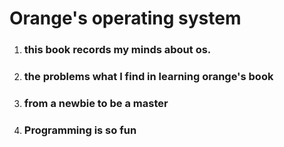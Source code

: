 # Orange's operating system

1. ### **this book records my minds about os.**
2. ### the problems what I find in learning orange's book
3. ### from a newbie to be a master
4. ### Programming  is so fun



